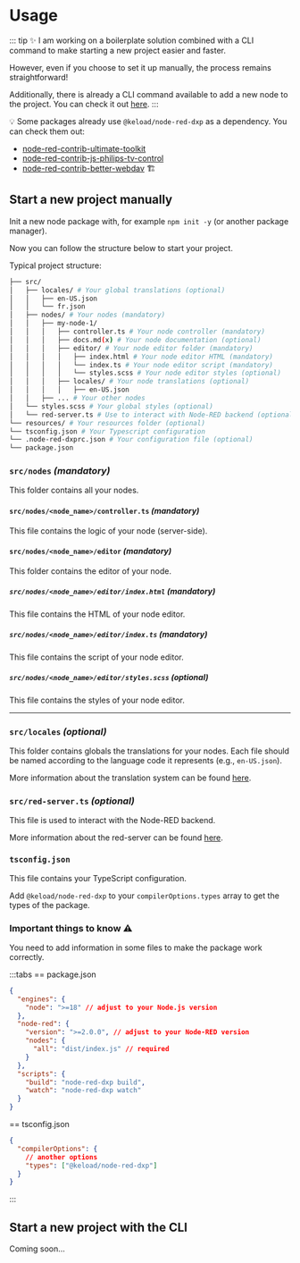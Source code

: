 # Usage

::: tip ✨
I am working on a boilerplate solution combined with a CLI command to make starting a new project easier and faster.

However, even if you choose to set it up manually, the process remains straightforward!

Additionally, there is already a CLI command available to add a new node to the project.
You can check it out [here](cli/create-node.md).
:::

💡 Some packages already use `@keload/node-red-dxp` as a dependency. You can check them out:

- [node-red-contrib-ultimate-toolkit](https://www.npmjs.com/package/@keload/node-red-contrib-ultimate-toolkit)️
- [node-red-contrib-js-philips-tv-control](https://www.npmjs.com/package/@keload/node-red-contrib-js-philips-tv-control)
- [node-red-contrib-better-webdav](https://www.npmjs.com/package/@keload/node-red-contrib-better-webdav) 🏗️

## Start a new project manually

Init a new node package with, for example `npm init -y` (or another package manager).

Now you can follow the structure below to start your project.

Typical project structure:

```sh
├── src/
│   ├── locales/ # Your global translations (optional)
│   │   ├── en-US.json
│   │   └── fr.json
│   ├── nodes/ # Your nodes (mandatory)
│   │   ├── my-node-1/
│   │   │   ├── controller.ts # Your node controller (mandatory)
│   │   │   ├── docs.md(x) # Your node documentation (optional)
│   │   │   ├── editor/ # Your node editor folder (mandatory)
│   │   │   │   ├── index.html # Your node editor HTML (mandatory)
│   │   │   │   └── index.ts # Your node editor script (mandatory)
│   │   │   │   └── styles.scss # Your node editor styles (optional)
│   │   │   ├── locales/ # Your node translations (optional)
│   │   │   │   ├── en-US.json
│   │   ├── ... # Your other nodes
│   └── styles.scss # Your global styles (optional)
│   └── red-server.ts # Use to interact with Node-RED backend (optional)
└── resources/ # Your resources folder (optional)
└── tsconfig.json # Your Typescript configuration
└── .node-red-dxprc.json # Your configuration file (optional)
└── package.json
```

### `src/nodes` _(mandatory)_

This folder contains all your nodes.

#### `src/nodes/<node_name>/controller.ts` _(mandatory)_

This file contains the logic of your node (server-side).

#### `src/nodes/<node_name>/editor` _(mandatory)_

This folder contains the editor of your node.

##### `src/nodes/<node_name>/editor/index.html` _(mandatory)_

This file contains the HTML of your node editor.

##### `src/nodes/<node_name>/editor/index.ts` _(mandatory)_

This file contains the script of your node editor.

##### `src/nodes/<node_name>/editor/styles.scss` _(optional)_

This file contains the styles of your node editor.

---

### `src/locales` _(optional)_

This folder contains globals the translations for your nodes. Each file should be named according to the language code it represents (e.g., `en-US.json`).

More information about the translation system can be found [here](i18n.md).

### `src/red-server.ts` _(optional)_

This file is used to interact with the Node-RED backend.

More information about the red-server can be found [here](server-side.md).

### `tsconfig.json`

This file contains your TypeScript configuration.

Add `@keload/node-red-dxp` to your `compilerOptions.types` array to get the types of the package.

### Important things to know ⚠️

You need to add information in some files to make the package work correctly.

:::tabs
== package.json
```json
{
  "engines": {
    "node": ">=18" // adjust to your Node.js version
  },
  "node-red": {
    "version": ">=2.0.0", // adjust to your Node-RED version
    "nodes": {
      "all": "dist/index.js" // required
    }
  },
  "scripts": {
    "build": "node-red-dxp build",
    "watch": "node-red-dxp watch"
  }
}
```
== tsconfig.json
```json
{
  "compilerOptions": {
    // another options
    "types": ["@keload/node-red-dxp"]
  }
}
```

:::

## Start a new project with the CLI

Coming soon...
